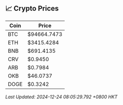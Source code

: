 ## 📈 Crypto Prices

| Coin | Price |
| ---- | ----- |
| BTC | $94664.7473 |
| ETH | $3415.4284 |
| BNB | $691.4135 |
| CRV | $0.9450 |
| ARB | $0.7984 |
| OKB | $46.0737 |
| DOGE | $0.3242 |

_Last Updated: 2024-12-24 08:05:29.792 +0800 HKT_
